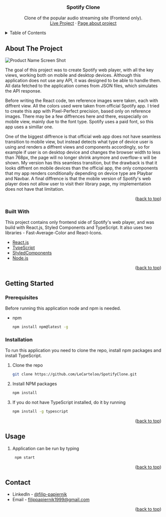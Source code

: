 <div id="top"></div>
<!-- PROJECT LOGO -->
<br />
<div align="center">
  <a href="">
<!--     <img src="https://i.imgur.com/Biemrcm.png" alt="Logo" width="110" height="110"> -->
  </a>

  <h3 align="center">Spotify Clone</h3>

  <p align="center">
    Clone of the popular audio streaming site (Frontend only).
    <br />
    <a href="https://spotifyclone.filippapiernik.pl/">Live Project</a>
    ·
    <a href="https://filippapiernik.pl/projects/SpotifyClone">Page about project</a>
  </p>
</div>

<!-- TABLE OF CONTENTS -->
<details>
  <summary>Table of Contents</summary>
  <ol>
    <li>
      <a href="#about-the-project">About The Project</a>
      <ul>
        <li><a href="#built-with">Built With</a></li>
      </ul>
    </li>
    <li>
      <a href="#getting-started">Getting Started</a>
      <ul>
        <li><a href="#prerequisites">Prerequisites</a></li>
        <li><a href="#installation">Installation</a></li>
      </ul>
    </li>
    <li><a href="#usage">Usage</a></li>
    <li><a href="#contact">Contact</a></li>
  </ol>
</details>



<!-- ABOUT THE PROJECT -->
## About The Project

![Product Name Screen Shot][app-screenshot]

The goal of this project was to create Spotify web player, with all the key views, working both on mobile and desktop devices. Although this application does not use any API, it was designed to be able to handle them. All data fetched to the application comes from JSON files, which simulates the API response. 

Before writing the React code, ten reference images were taken, each with diffrent view. All the colors used were taken from official Spotify app. I tried to create this app with Pixel-Perfect precision, based only on reference images. There may be a few diffrences here and there, esspecially on mobile view, mainly due to the font type. Spotify uses a paid font, so this app uses a simillar one. 

One of the biggest diffrence is that official web app does not have seamless transition to mobile view, but instead detects what type of device user is using and renders a diffrent views and components accordingly, so for example if user is on desktop device and changes the browser width to less than 768px, the page will no longer shrink anymore and overflow-x will be shown. My version has this seamless transition, but the drawback is that it looks diffrent on mobile devices than the official app, the only components that my app renders conditionally depending on device type are Playbar and Navbar. A final diffrence is that the mobile version of Spotify's web player does not allow user to visit their library page, my implementation does not have that limitation.


<p align="right">(<a href="#top">back to top</a>)</p>



### Built With


This project contains only frontend side of Spotify's web player, and was build with React.js, Styled Components and TypeScript. It also uses two libraries - Fast-Average-Color and React-Icons.

* [React.js](https://reactjs.org/)
* [TypeScript](https://www.typescriptlang.org/)
* [StyledComponents](https://styled-components.com/)
* [Node.js](https://nodejs.org/)

<p align="right">(<a href="#top">back to top</a>)</p>


<!-- GETTING STARTED -->
## Getting Started

### Prerequisites
Before running this application node and npm is needed.
* npm
  ```sh
  npm install npm@latest -g
  ```

### Installation

To run this application you need to clone the repo, install npm packages and install TypeScript.

1. Clone the repo
   ```sh
   git clone https://github.com/LeCarteloo/SpotifyClone.git
   ```
2. Install NPM packages
   ```sh
   npm install
   ```
3. If you do not have TypeScript installed, do it by running
   ```sh
   npm install -g typescript
   ```
<p align="right">(<a href="#top">back to top</a>)</p>


## Usage

1. Application can be run by typing 
    ```sh
     npm start
     ```

<p align="right">(<a href="#top">back to top</a>)</p>


<!-- CONTACT -->
## Contact

* LinkedIn - [@filip-papiernik](https://www.linkedin.com/in/filip-papiernik-390444230/)
* Email - filippapiernik1999@gmail.com


<p align="right">(<a href="#top">back to top</a>)</p>

<!-- MARKDOWN LINKS & IMAGES -->
[app-screenshot]: https://i.imgur.com/Ti2tOze.png
